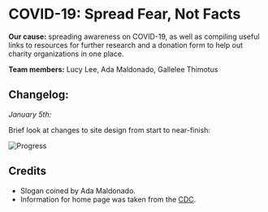# COVID-19: Spread Fear, Not Facts

**Our cause:** spreading awareness on COVID-19, as well as compiling useful links to resources for further research and a donation form to help out charity organizations in one place.

**Team members:** Lucy Lee, Ada Maldonado, Gallelee Thimotus

## Changelog:
*January 5th:*

Brief look at changes to site design from start to near-finish:

![Progress](https://user-images.githubusercontent.com/5422566/148322336-9a1d58e6-4304-4a45-a379-5a2e432392a5.gif)

## Credits
- Slogan coined by Ada Maldonado.
- Information for home page was taken from the [CDC](https://www.cdc.gov/coronavirus/2019-ncov/index.html).

